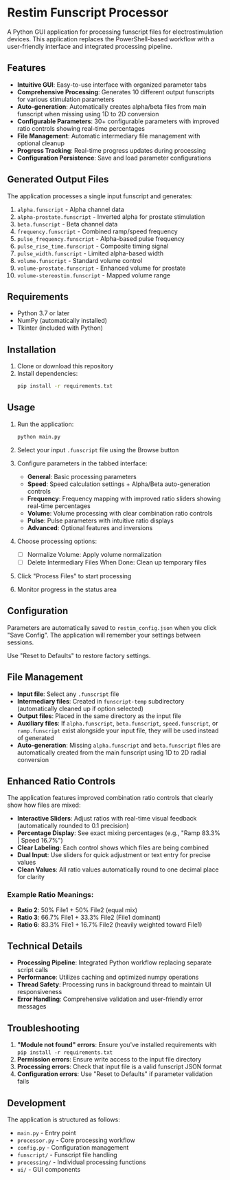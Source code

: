 # Restim Funscript Processor

A Python GUI application for processing funscript files for electrostimulation devices. This application replaces the PowerShell-based workflow with a user-friendly interface and integrated processing pipeline.

## Features

- **Intuitive GUI**: Easy-to-use interface with organized parameter tabs
- **Comprehensive Processing**: Generates 10 different output funscripts for various stimulation parameters
- **Auto-generation**: Automatically creates alpha/beta files from main funscript when missing using 1D to 2D conversion
- **Configurable Parameters**: 30+ configurable parameters with improved ratio controls showing real-time percentages
- **File Management**: Automatic intermediary file management with optional cleanup
- **Progress Tracking**: Real-time progress updates during processing
- **Configuration Persistence**: Save and load parameter configurations

## Generated Output Files

The application processes a single input funscript and generates:

1. `alpha.funscript` - Alpha channel data
2. `alpha-prostate.funscript` - Inverted alpha for prostate stimulation
3. `beta.funscript` - Beta channel data
4. `frequency.funscript` - Combined ramp/speed frequency
5. `pulse_frequency.funscript` - Alpha-based pulse frequency
6. `pulse_rise_time.funscript` - Composite timing signal
7. `pulse_width.funscript` - Limited alpha-based width
8. `volume.funscript` - Standard volume control
9. `volume-prostate.funscript` - Enhanced volume for prostate
10. `volume-stereostim.funscript` - Mapped volume range

## Requirements

- Python 3.7 or later
- NumPy (automatically installed)
- Tkinter (included with Python)

## Installation

1. Clone or download this repository
2. Install dependencies:
   ```bash
   pip install -r requirements.txt
   ```

## Usage

1. Run the application:
   ```bash
   python main.py
   ```

2. Select your input `.funscript` file using the Browse button

3. Configure parameters in the tabbed interface:
   - **General**: Basic processing parameters
   - **Speed**: Speed calculation settings + Alpha/Beta auto-generation controls
   - **Frequency**: Frequency mapping with improved ratio sliders showing real-time percentages
   - **Volume**: Volume processing with clear combination ratio controls
   - **Pulse**: Pulse parameters with intuitive ratio displays
   - **Advanced**: Optional features and inversions

4. Choose processing options:
   - ☐ Normalize Volume: Apply volume normalization
   - ☐ Delete Intermediary Files When Done: Clean up temporary files

5. Click "Process Files" to start processing

6. Monitor progress in the status area

## Configuration

Parameters are automatically saved to `restim_config.json` when you click "Save Config". The application will remember your settings between sessions.

Use "Reset to Defaults" to restore factory settings.

## File Management

- **Input file**: Select any `.funscript` file
- **Intermediary files**: Created in `funscript-temp` subdirectory (automatically cleaned up if option selected)
- **Output files**: Placed in the same directory as the input file
- **Auxiliary files**: If `alpha.funscript`, `beta.funscript`, `speed.funscript`, or `ramp.funscript` exist alongside your input file, they will be used instead of generated
- **Auto-generation**: Missing `alpha.funscript` and `beta.funscript` files are automatically created from the main funscript using 1D to 2D radial conversion

## Enhanced Ratio Controls

The application features improved combination ratio controls that clearly show how files are mixed:

- **Interactive Sliders**: Adjust ratios with real-time visual feedback (automatically rounded to 0.1 precision)
- **Percentage Display**: See exact mixing percentages (e.g., "Ramp 83.3% | Speed 16.7%")
- **Clear Labeling**: Each control shows which files are being combined
- **Dual Input**: Use sliders for quick adjustment or text entry for precise values
- **Clean Values**: All ratio values automatically round to one decimal place for clarity

### Example Ratio Meanings:
- **Ratio 2**: 50% File1 + 50% File2 (equal mix)
- **Ratio 3**: 66.7% File1 + 33.3% File2 (File1 dominant)
- **Ratio 6**: 83.3% File1 + 16.7% File2 (heavily weighted toward File1)

## Technical Details

- **Processing Pipeline**: Integrated Python workflow replacing separate script calls
- **Performance**: Utilizes caching and optimized numpy operations
- **Thread Safety**: Processing runs in background thread to maintain UI responsiveness
- **Error Handling**: Comprehensive validation and user-friendly error messages

## Troubleshooting

1. **"Module not found" errors**: Ensure you've installed requirements with `pip install -r requirements.txt`
2. **Permission errors**: Ensure write access to the input file directory
3. **Processing errors**: Check that input file is a valid funscript JSON format
4. **Configuration errors**: Use "Reset to Defaults" if parameter validation fails

## Development

The application is structured as follows:

- `main.py` - Entry point
- `processor.py` - Core processing workflow
- `config.py` - Configuration management
- `funscript/` - Funscript file handling
- `processing/` - Individual processing functions
- `ui/` - GUI components